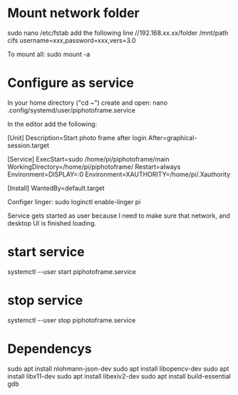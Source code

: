 # Mount network folder
sudo nano /etc/fstab
add the following line
//192.168.xx.xx/folder /mnt/path cifs username=xxx,password=xxx,vers=3.0

To mount all:
sudo mount -a

# Configure as service
In your home directory ("cd ~") create and open:
nano .config/systemd/user/piphotoframe.service

In the editor add the following:

[Unit]
Description=Start photo frame after login
After=graphical-session.target

[Service]
ExecStart=sudo /home/pi/piphotoframe/main
WorkingDirectory=/home/pi/piphotoframe/
Restart=always
Environment=DISPLAY=:0
Environment=XAUTHORITY=/home/pi/.Xauthority

[Install]
WantedBy=default.target


Configer linger:
sudo loginctl enable-linger pi

Service gets started as user because I need to make sure that network, and desktop UI is finished loading.
# start service
systemctl --user start piphotoframe.service
# stop service
systemctl --user stop piphotoframe.service

# Dependencys
sudo apt install nlohmann-json-dev
sudo apt install libopencv-dev
sudo apt install libx11-dev
sudo apt install libexiv2-dev
sudo apt install build-essential gdb
